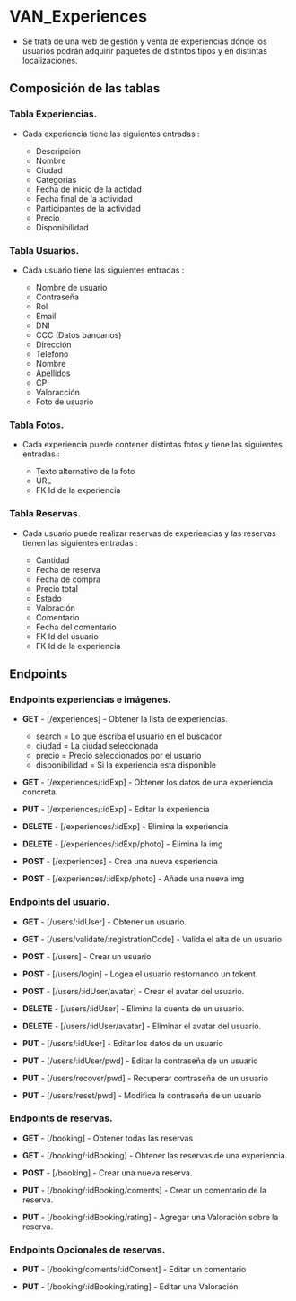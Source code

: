 # VAN_Experiences

-   Se trata de una web de gestión y venta de experiencias dónde los usuarios podrán adquirir paquetes de distintos tipos y en distintas localizaciones.

## Composición de las tablas

### Tabla Experiencias.

-   Cada experiencia tiene las siguientes entradas :

    -   Descripción
    -   Nombre
    -   Ciudad
    -   Categorias
    -   Fecha de inicio de la actidad
    -   Fecha final de la actividad
    -   Participantes de la actividad
    -   Precio
    -   Disponibilidad

### Tabla Usuarios.

-   Cada usuario tiene las siguientes entradas :

    -   Nombre de usuario
    -   Contraseña
    -   Rol
    -   Email
    -   DNI
    -   CCC (Datos bancarios)
    -   Dirección
    -   Telefono
    -   Nombre
    -   Apellidos
    -   CP
    -   Valoracción
    -   Foto de usuario

### Tabla Fotos.

-   Cada experiencia puede contener distintas fotos y tiene las siguientes entradas :

    -   Texto alternativo de la foto
    -   URL
    -   FK Id de la experiencia

### Tabla Reservas.

-   Cada usuario puede realizar reservas de experiencias y las reservas tienen las siguientes entradas :

    -   Cantidad
    -   Fecha de reserva
    -   Fecha de compra
    -   Precio total
    -   Estado
    -   Valoración
    -   Comentario
    -   Fecha del comentario
    -   FK Id del usuario
    -   FK Id de la experiencia

## Endpoints

### Endpoints experiencias e imágenes.

-   **GET** - [/experiences] - Obtener la lista de experiencias.
    -   search = Lo que escriba el usuario en el buscador
    -   ciudad = La ciudad seleccionada
    -   precio = Precio seleccionados por el usuario
    -   disponibilidad = Si la experiencia esta disponible
-   **GET** - [/experiences/:idExp] - Obtener los datos de una experiencia concreta

-   **PUT** - [/experiences/:idExp] - Editar la experiencia

-   **DELETE** - [/experiences/:idExp] - Elimina la experiencia

-   **DELETE** - [/experiences/:idExp/photo] - Elimina la img

-   **POST** - [/experiences] - Crea una nueva esperiencia

-   **POST** - [/experiences/:idExp/photo] - Añade una nueva img

### Endpoints del usuario.

-   **GET** - [/users/:idUser] - Obtener un usuario.

-   **GET** - [/users/validate/:registrationCode] - Valida el alta de un usuario

-   **POST** - [/users] - Crear un usuario

-   **POST** - [/users/login] - Logea el usuario restornando un tokent.

-   **POST** - [/users/:idUser/avatar] - Crear el avatar del usuario.

-   **DELETE** - [/users/:idUser] - Elimina la cuenta de un usuario.

-   **DELETE** - [/users/:idUser/avatar] - Eliminar el avatar del usuario.

-   **PUT** - [/users/:idUser] - Editar los datos de un usuario

-   **PUT** - [/users/:idUser/pwd] - Editar la contraseña de un usuario

-   **PUT** - [/users/recover/pwd] - Recuperar contraseña de un usuario

-   **PUT** - [/users/reset/pwd] - Modifica la contraseña de un usuario

### Endpoints de reservas.

-   **GET** - [/booking] - Obtener todas las reservas

-   **GET** - [/booking/:idBooking] - Obtener las reservas de una experiencia.

-   **POST** - [/booking] - Crear una nueva reserva.

-   **PUT** - [/booking/:idBooking/coments] - Crear un comentario de la reserva.

-   **PUT** - [/booking/:idBooking/rating] - Agregar una Valoración sobre la reserva.

### Endpoints Opcionales de reservas.

-   **PUT** - [/booking/coments/:idComent] - Editar un comentario

-   **PUT** - [/booking/:idBooking/rating] - Editar una Valoración
